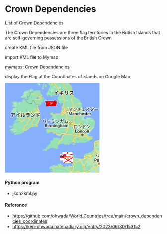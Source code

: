 Crown Dependencies
===============

List of Crown Dependencies

 The Crown Dependencies are three flag territories in the British Islands that are self-governing possessions of the British Crown

create KML file from JSON file

import KML file to Mymap

[mymaps: Crown Dependencies](https://www.google.com/maps/d/viewer?mid=1QZhJDMkfPVLWNL8EdoULAmolxse4u1w&ll=52.65889647239251%2C-9.418019096418995&z=4)

display the Flag at the Coordinates of Islands on Google Map

![crown dependencies](https://github.com/ohwada/World_Countries/blob/main/national_flags_gmap/crown_dependencies/scrrenshots/crown_dependencies.png)

#### Python program
- json2kml.py

#### Reference
- https://github.com/ohwada/World_Countries/tree/main/crown_dependencies_coordinates  
- https://ken-ohwada.hatenadiary.org/entry/2023/06/30/153152